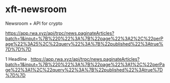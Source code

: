 # xft-newsroom
Newsroom + API for crypto  



https://app.rwa.xyz/api/trpc/news.paginateArticles?batch=1&input=%7B%220%22%3A%7B%22page%22%3A2%2C%22perPage%22%3A25%2C%22query%22%3A%7B%22published%22%3Atrue%7D%7D%7D




1 Headline
.
https://app.rwa.xyz/api/trpc/news.paginateArticles?batch=1&input=%7B%220%22%3A%7B%22page%22%3A1%2C%22perPage%22%3A1%2C%22query%22%3A%7B%22published%22%3Atrue%7D%7D%7D
